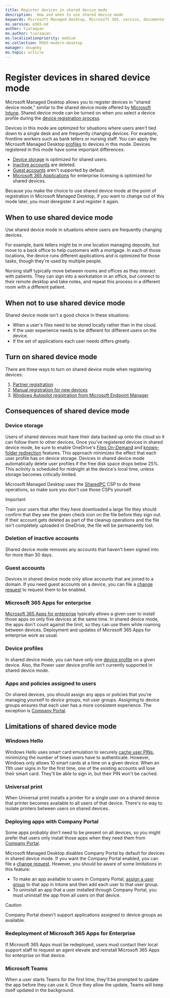 ```yaml
---
title: Register devices in shared device mode
description:  How and when to use shared device mode
keywords: Microsoft Managed Desktop, Microsoft 365, service, documentation
ms.service: m365-md
author: tiaraquan
ms.author: tiaraquan
ms.localizationpriority: medium
ms.collection: M365-modern-desktop
manager: dougeby
ms.topic: article
---
```


# Register devices in shared device mode

Microsoft Managed Desktop allows you to register devices in "shared device mode," similar to the shared device mode offered by [Microsoft Intune](/mem/intune/configuration/shared-user-device-settings). Shared device mode can be turned on when you select a device profile during the [device registration process](#turn-on-shared-device-mode).

Devices in this mode are optimized for situations where users aren't tied down to a single desk and are frequently changing devices. For example, frontline workers such as bank tellers or nursing staff. You can apply the Microsoft Managed Desktop [profiles](../operate/device-profiles.md) to devices in this mode. Devices registered in this mode have some important differences:

- [Device storage](#device-storage) is optimized for shared users.
- [Inactive accounts](#deletion-of-inactive-accounts) are deleted.
- [Guest accounts](#guest-accounts) aren't supported by default.
- [Microsoft 365 Applications](#microsoft-365-apps-for-enterprise) for enterprise licensing is optimized for shared devices.

Because you make the choice to use shared device mode at the point of registration in Microsoft Managed Desktop, if you want to change out of this mode later, you must deregister it and register it again.

## When to use shared device mode

Use shared device mode in situations where users are frequently changing devices.

For example, bank tellers might be in one location managing deposits, but move to a back office to help customers with a mortgage. In each of those locations, the device runs different applications and is optimized for those tasks, though they're used by multiple people.

Nursing staff typically move between rooms and offices as they interact with patients. They can sign into a workstation in an office, but connect to their remote desktop and take notes, and repeat this process in a different room with a different patient.

## When not to use shared device mode

Shared device mode isn't a good choice in these situations:

- When a user's files need to be stored locally rather than in the cloud.
- If the user experience needs to be different for different users on the device.
- If the set of applications each user needs differs greatly.

## Turn on shared device mode

There are three ways to turn on shared device mode when registering devices:

1. [Partner registration](../prepare/partner-registration.md)
1. [Manual registration for new devices](../prepare/manual-registration.md)
1. [Windows Autopilot registration from Microsoft Endpoint Manager](../prepare/windows-autopilot-registration.md)

## Consequences of shared device mode

### Device storage

Users of shared devices must have their data backed up onto the cloud so it can follow them to other devices. Once you've registered devices in shared device mode, be sure to enable OneDrive's [Files On-Demand](https://support.microsoft.com/office/save-disk-space-with-onedrive-files-on-demand-for-windows-10-0e6860d3-d9f3-4971-b321-7092438fb38e#:~:text=%20Turn%20on%20Files%20On-Demand%20%201%20Make,files%20as%20you%20use%20them%20box.%20More%20) and [known-folder redirection](/onedrive/redirect-known-folders) features. This approach minimizes the effect that each user profile has on device storage. Devices in shared device mode automatically delete user profiles if the free disk space drops below 25%. This activity is scheduled for midnight at the device's local time, unless storage becomes critically limited.

Microsoft Managed Desktop uses the [SharedPC](/mem/intune/configuration/shared-user-device-settings-windows) CSP to do these operations, so make sure you don't use those CSPs yourself.

> [!IMPORTANT]
> Train your users that after they have downloaded a large file they should confirm that they see the green check icon on the file before they sign out. If their account gets deleted as part of the cleanup operations and the file isn't completely uploaded in OneDrive, the file will be permanently lost.

### Deletion of inactive accounts

Shared device mode removes any accounts that haven't been signed into for more than 30 days.

### Guest accounts

Devices in shared device mode only allow accounts that are joined to a domain. If you need guest accounts on a device, you can file a [change request](../operate/support-request.md) to request them to be enabled.

### Microsoft 365 Apps for enterprise

[Microsoft 365 Apps for enterprise](../operate/m365-apps.md) typically allows a given user to install those apps on only five devices at the same time. In shared device mode, the apps don't count against the limit, so they can use them while roaming between devices. Deployment and updates of Microsoft 365 Apps for enterprise work as usual.

### Device profiles

In shared device mode, you can have only one [device profile](../operate/device-profiles.md) on a given device. Also, the Power user device profile isn't currently supported in shared device mode.

### Apps and policies assigned to users

On shared devices, you should assign any apps or policies that you're managing yourself to *device groups*, not user groups. Assigning to device groups ensures that each user has a more consistent experience. The exception is [Company Portal](#deploying-apps-with-company-portal).

## Limitations of shared device mode

### Windows Hello

Windows Hello uses smart card emulation to securely [cache user PINs](/windows/security/identity-protection/hello-for-business/hello-faq), minimizing the number of times users have to authenticate. However, Windows only allows 10 smart cards at a time on a given device. When an 11th user signs in for the first time, one of the existing accounts will lose their smart card. They'll be able to sign in, but their PIN won't be cached.

### Universal print

When Universal print installs a printer for a single user on a shared device that printer becomes available to all users of that device. There's no way to isolate printers between users on shared devices.

### Deploying apps with Company Portal

Some apps probably don't need to be present on all devices, so you might prefer that users only install those apps when they need them from [Company Portal](/mem/intune/user-help/install-apps-cpapp-windows).

Microsoft Managed Desktop disables Company Portal by default for devices in shared device mode. If you want the Company Portal enabled, you can file a [change request](../operate/support-request.md). However, you should be aware of some limitations in this feature:

- To make an app available to users in Company Portal, [assign a user group](/mem/intune/apps/apps-deploy) to that app in Intune and then add each user to that user group.
- To uninstall an app that a user installed through Company Portal, you must uninstall the app from all users on that device.

> [!CAUTION]
> Company Portal doesn't support applications assigned to device groups as available.

### Redeployment of Microsoft 365 Apps for Enterprise

If Microsoft 365 Apps must be redeployed, users must contact their local support staff to request an agent elevate and reinstall Microsoft 365 Apps for enterprise on that device.

### Microsoft Teams

When a user starts Teams for the first time, they'll be prompted to update the app before they can use it. Once they allow the update, Teams will keep itself updated in the background.
